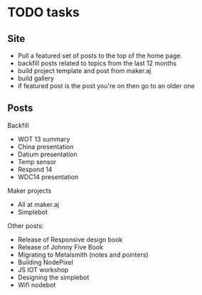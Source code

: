 # TODO tasks

## Site

* Pull a featured set of posts to the top of the home page.
* backfill posts related to topics from the last 12 months
* build project template and post from maker.aj
* build gallery
* if featured post is the post you're on then go to an older one

## Posts

Backfill

* WOT 13 summary
* China presentation
* Datium presentation
* Temp sensor
* Respond 14
* WDC14 presentation

Maker projects

* All at maker.aj
* Simplebot

Other posts:

* Release of Responsive design book
* Release of Johnny Five Book
* Migrating to Metalsmith (notes and pointers)
* Building NodePixel
* JS IOT workshop
* Designing the simplebot
* Wifi nodebot

